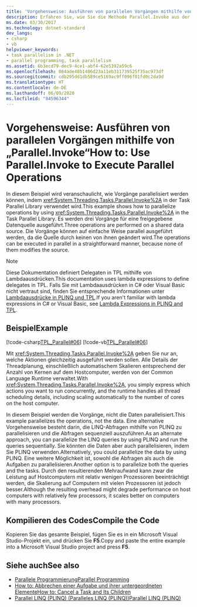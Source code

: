 ```yaml
---
title: 'Vorgehensweise: Ausführen von parallelen Vorgängen mithilfe von „Parallel.Invoke“'
description: Erfahren Sie, wie Sie die Methode Parallel.Invoke aus der Task Parallel Library (TPL) verwenden, die parallele Vorgänge für eine gemeinsame Datenquelle in .NET ausführt.
ms.date: 03/30/2017
ms.technology: dotnet-standard
dev_langs:
- csharp
- vb
helpviewer_keywords:
- task parallelism in .NET
- parallel programming, task parallelism
ms.assetid: 6b3ecd79-dec9-4ce1-abf4-62e5392a59c6
ms.openlocfilehash: 084ade48b1406d23a11eb311739525f35ac973df
ms.sourcegitcommit: cdb295dd1db589ce5169ac9ff096f01fd0c2da9d
ms.translationtype: HT
ms.contentlocale: de-DE
ms.lasthandoff: 06/09/2020
ms.locfileid: "84596344"
---
```

# <a name="how-to-use-parallelinvoke-to-execute-parallel-operations"></a><span data-ttu-id="ab30d-103">Vorgehensweise: Ausführen von parallelen Vorgängen mithilfe von „Parallel.Invoke“</span><span class="sxs-lookup"><span data-stu-id="ab30d-103">How to: Use Parallel.Invoke to Execute Parallel Operations</span></span>

<span data-ttu-id="ab30d-104">In diesem Beispiel wird veranschaulicht, wie Vorgänge parallelisiert werden können, indem <xref:System.Threading.Tasks.Parallel.Invoke%2A> in der Task Parallel Library verwendet wird.</span><span class="sxs-lookup"><span data-stu-id="ab30d-104">This example shows how to parallelize operations by using <xref:System.Threading.Tasks.Parallel.Invoke%2A> in the Task Parallel Library.</span></span> <span data-ttu-id="ab30d-105">Es werden drei Vorgänge für eine freigegebene Datenquelle ausgeführt.</span><span class="sxs-lookup"><span data-stu-id="ab30d-105">Three operations are performed on a shared data source.</span></span> <span data-ttu-id="ab30d-106">Die Vorgänge können auf einfache Weise parallel ausgeführt werden, da die Quelle durch keinen von ihnen geändert wird.</span><span class="sxs-lookup"><span data-stu-id="ab30d-106">The operations can be executed in parallel in a straightforward manner, because none of them modifies the source.</span></span>

> [!NOTE]
> <span data-ttu-id="ab30d-107">Diese Dokumentation definiert Delegaten in TPL mithilfe von Lambdaausdrücken.</span><span class="sxs-lookup"><span data-stu-id="ab30d-107">This documentation uses lambda expressions to define delegates in TPL.</span></span> <span data-ttu-id="ab30d-108">Falls Sie mit Lambdaausdrücken in C# oder Visual Basic nicht vertraut sind, finden Sie entsprechende Informationen unter [Lambdaausdrücke in PLINQ und TPL](lambda-expressions-in-plinq-and-tpl.md).</span><span class="sxs-lookup"><span data-stu-id="ab30d-108">If you aren't familiar with lambda expressions in C# or Visual Basic, see [Lambda Expressions in PLINQ and TPL](lambda-expressions-in-plinq-and-tpl.md).</span></span>

## <a name="example"></a><span data-ttu-id="ab30d-109">Beispiel</span><span class="sxs-lookup"><span data-stu-id="ab30d-109">Example</span></span>

[!code-csharp[TPL_Parallel#06](../../../samples/snippets/csharp/VS_Snippets_Misc/tpl_parallel/cs/parallelinvoke.cs#06)]
[!code-vb[TPL_Parallel#06](../../../samples/snippets/visualbasic/VS_Snippets_Misc/tpl_parallel/vb/parallelinvoke.vb#06)]

<span data-ttu-id="ab30d-110">Mit <xref:System.Threading.Tasks.Parallel.Invoke%2A> geben Sie nur an, welche Aktionen gleichzeitig ausgeführt werden sollen. Alle Details der Threadplanung, einschließlich automatischem Skalieren entsprechend der Anzahl von Kernen auf dem Hostcomputer, werden von der Common Language Runtime verwaltet.</span><span class="sxs-lookup"><span data-stu-id="ab30d-110">With <xref:System.Threading.Tasks.Parallel.Invoke%2A>, you simply express which actions you want to run concurrently, and the runtime handles all thread scheduling details, including scaling automatically to the number of cores on the host computer.</span></span>

<span data-ttu-id="ab30d-111">In diesem Beispiel werden die Vorgänge, nicht die Daten parallelisiert.</span><span class="sxs-lookup"><span data-stu-id="ab30d-111">This example parallelizes the operations, not the data.</span></span> <span data-ttu-id="ab30d-112">Eine alternative Vorgehensweise besteht darin, die LINQ-Abfragen mithilfe von PLINQ zu parallelisieren und die Abfragen sequenziell auszuführen.</span><span class="sxs-lookup"><span data-stu-id="ab30d-112">As an alternate approach, you can parallelize the LINQ queries by using PLINQ and run the queries sequentially.</span></span> <span data-ttu-id="ab30d-113">Sie könnten die Daten aber auch parallelisieren, indem Sie PLINQ verwenden.</span><span class="sxs-lookup"><span data-stu-id="ab30d-113">Alternatively, you could parallelize the data by using PLINQ.</span></span> <span data-ttu-id="ab30d-114">Eine weitere Möglichkeit ist, sowohl die Abfragen als auch die Aufgaben zu parallelisieren.</span><span class="sxs-lookup"><span data-stu-id="ab30d-114">Another option is to parallelize both the queries and the tasks.</span></span> <span data-ttu-id="ab30d-115">Durch den resultierenden Mehraufwand kann zwar die Leistung auf Hostcomputern mit relativ wenigen Prozessoren beeinträchtigt werden, die Skalierung auf Computern mit vielen Prozessoren ist jedoch besser.</span><span class="sxs-lookup"><span data-stu-id="ab30d-115">Although the resulting overhead might degrade performance on host computers with relatively few processors, it scales better on computers with many processors.</span></span>

## <a name="compile-the-code"></a><span data-ttu-id="ab30d-116">Kompilieren des Codes</span><span class="sxs-lookup"><span data-stu-id="ab30d-116">Compile the Code</span></span>

<span data-ttu-id="ab30d-117">Kopieren Sie das gesamte Beispiel, fügen Sie es in ein Microsoft Visual Studio-Projekt ein, und drücken Sie **F5**.</span><span class="sxs-lookup"><span data-stu-id="ab30d-117">Copy and paste the entire example into a Microsoft Visual Studio project and press **F5**.</span></span>

## <a name="see-also"></a><span data-ttu-id="ab30d-118">Siehe auch</span><span class="sxs-lookup"><span data-stu-id="ab30d-118">See also</span></span>

- [<span data-ttu-id="ab30d-119">Parallele Programmierung</span><span class="sxs-lookup"><span data-stu-id="ab30d-119">Parallel Programming</span></span>](index.md)
- [<span data-ttu-id="ab30d-120">How to: Abbrechen einer Aufgabe und ihrer untergeordneten Elemente</span><span class="sxs-lookup"><span data-stu-id="ab30d-120">How to: Cancel a Task and Its Children</span></span>](how-to-cancel-a-task-and-its-children.md)
- [<span data-ttu-id="ab30d-121">Parallel LINQ (PLINQ) (Paralleles LINQ (PLINQ))</span><span class="sxs-lookup"><span data-stu-id="ab30d-121">Parallel LINQ (PLINQ)</span></span>](introduction-to-plinq.md)

